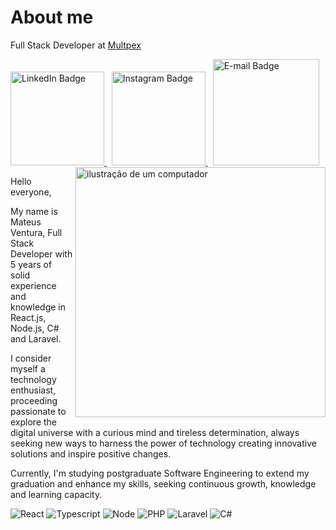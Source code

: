 # About me
Full Stack Developer at [Multpex](https://www.multpex.com.br)

<div id="badges">
  <a href="https://www.linkedin.com/in/omateusventura">
    <img src="https://i.ibb.co/LRgwWY8/github-linkedin.png" width="150" alt="LinkedIn Badge"/>
  </a> &nbsp
  <a href="https://www.instagram.com/omateusventura/">
    <img src="https://i.ibb.co/ww4cTpz/github-instagram.png" width="150" alt="Instagram Badge"/>
  </a> &nbsp
  <a href="#">
    <img src="https://i.ibb.co/jW6Mkqm/email.png" width="170" alt="E-mail Badge"/>
  </a>
</div>

<img src="https://raw.githubusercontent.com/MicaelliMedeiros/micaellimedeiros/master/image/computer-illustration.png" alt="ilustração de um computador" min-width="400px" max-width="400px" width="400px" align="right" />

<p>Hello everyone,</p> 

<p>My name is Mateus Ventura, Full Stack Developer with 5 years of solid experience and knowledge in React.js, Node.js, C# and Laravel.</p> 

<p>I consider myself a technology enthusiast, proceeding passionate to explore the digital universe with a curious mind and tireless determination, always seeking new ways to harness the power of technology creating innovative solutions and inspire positive changes.</p> 

<p>Currently, I'm studying  postgraduate Software Engineering to extend my graduation and enhance my skills, seeking continuous growth, knowledge and learning capacity.</p> 


![React](https://img.shields.io/badge/-React-333333?style=flat&logo=react)
![Typescript](https://img.shields.io/badge/-Typescript-333333?style=flat&logo=typescript)
![Node](https://img.shields.io/badge/-Node-333333?style=flat&logo=javascript)
![PHP](https://img.shields.io/badge/-PHP-333333?style=flat&logo=php&logoColor=1572B6)
![Laravel](https://img.shields.io/badge/-Laravel-333333?style=flat&logo=laravel)
![C#](https://img.shields.io/badge/-CSharp-333333?style=flat&logo=csharp)



